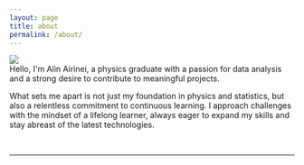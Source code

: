 ```yaml
---
layout: page
title: about
permalink: /about/
---
```


<img class="col one right" src="/img/prof_pic.jpg">

<br/>
Hello, I'm Alin Airinei, a physics graduate with a passion for data analysis and a strong desire to contribute to meaningful projects.

What sets me apart is not just my foundation in physics and statistics, but also a relentless commitment to continuous learning. I approach challenges with the mindset of a lifelong learner, always eager to expand my skills and stay abreast of the latest technologies.


<br/>
<hr/>
<br/>
<span class="contacticon center">
	<a href="mailto:alin.airinei924@gmail.com"><i class="fa fa-envelope"></i></a>
	<a href="https://github.com/Al-1n" target="_blank"><i class="fa fa-github"></i></a>
	<a href="https://www.linkedin.com/in/alin-airinei/" target="_blank"><i class="fa fa-linkedin"></i></a>	
</span>



